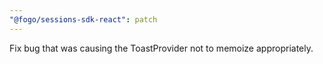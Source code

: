 ```yaml
---
"@fogo/sessions-sdk-react": patch
---
```


Fix bug that was causing the ToastProvider not to memoize appropriately.
